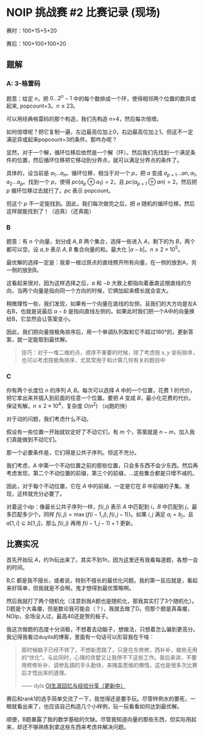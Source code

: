 # NOIP 挑战赛 #2 比赛记录 (现场)

赛时：100+15+5+20

赛后：100+100+100+20

## 题解

### A: 3-格雷码

题意：给定 $n$，把 $0...2^n-1$ 中的每个数排成一个环，使得相邻两个位置的数异或起来, popcount=3。$n\le 23$。

可以用经典格雷码的那个构造，我们先构造 n=4，然后每次倍增。

如何倍增呢？把它复制一遍，左边最高位加上0，右边最高位加上1。但这不一定满足异或起来popcount=3的条件。那咋办呢？

显然，对于一个解，循环位移后依然是一个解（环）。然后我们先找到一个满足条件的位置，然后循环位移把它移动到分界点，就可以满足分界点的条件了。

具体的，设当前是 $a_1...a_n$。循环位移，相当于对一个 $p$，把 $a$ 变成 $a_{p+1}...a{n},a_1,a_2...a_{p}$。找到一个 $p$，使得 $pc(a_p\oplus a_1)=2$，且 $pc(a_{p+1}\oplus a{n})=2$。然后把 $p$ 循环位移过去就行了。$pc$ 表示 popcount。

但这个 $p$ 不一定能找到。因此，我们每次做完之后，把 $a$ 随机的循环位移。然后这样就能找到了！（迫真）（还真能）

### B

题意：有 $n$ 个向量，划分成 $A,B$ 两个集合，选择一些进入 $A$，剩下的为 $B$，两个都可以空。设 $a,b$ 表示 $A,B$ 集合向量的和。最大化 $|a-b|$。$n\le 2\times 10^5$。

最优解的选择一定是：我拿一根过原点的直线劈开所有向量，在一侧的放到A，另一侧的放到B。

这看起来很对，因为这样选择之后，$a$ 和 $-b$ 大致上都指向着垂直这根直线的方向，当两个向量是指向同一个方向的时候，它俩加起来模长就会变大。

稍微理性一些，我们发现，如果有一个向量在直线的左侧，且我们的大方向是左A右B，也就是说最后 $a-b$ 是指向直线左侧的。如果此时我们把一个A中的向量换给B，它显然会让答案变小。

因此，我们把向量按极角排序后，用一个单调队列取和它不超过180°的，更新答案，就一定能取到最优解。

> 技巧：对于一堆二维的点，顺序不重要的时候，除了考虑按 $x,y$ 坐标排序，也可以考虑按极角排序，尤其常用于和计算几何有关的题目中

### C

你有两个长度位 $n$ 的序列 $A,B$。每次可以选择 $A$ 中的一个位置，花费 $1$ 的代价，把它拿出来并插入到前面的任意一个位置。要把 $A$ 变成 $B$，最小化花费的代价。保证有解。$n\le 2\times 10^4$，复杂度 $O(n^2)$ （oj跑的快）

对于动的问题，我们考虑什么不动。

假设有一些位置一开始就钦定好了不动它们，有 $m$ 个，答案就是 $n-m$，加入我们真能做到不动它们。

那一个必要条件是，它们得是公共子序列。但这不充分。

我们考虑，$A$ 中第一个不动位置之前的那些位置，只会多东西不会少东西。然后再考虑发现，第二个不动位置的前缀，第三个的前缀，...这些集合都是只增不减的。

因此，对于每个不动位置，它在 $A$ 中的前缀，一定是它在 $B$ 中前缀的子集。发现，这样就充分必要了。

对着这个dp：像最长公共子序列一样，$f(i,j)$ 表示 $A$ 中匹配到 $i$，$B$ 中匹配到 $j$，最多匹配多少个。同样 $f(i,j)=\max\{f(i-1,j),f(i,j-1)\}$。如果 $i,j$ 满足 $a_i=b_j$，且 $a[1,i]\subseteq b[1,j]$，那么 $f(i,j)$ 再用 $f(i-1,j-1)+1$ 更新。

## 比赛实况

首先开始玩 $A$，约1h玩出来了。其实不到1h，因为这里还有我看每道题，各想一会的时间。

B,C 都是我不擅长，或者说，特别不擅长的最优化问题。我的第一反应就是，看起来好简单，但我就是不会啊。鬼才想得到最优策略啊。

然后我就打了两个随机化（注意到我A题也是随机化，那我其实打了3个随机化）。D题是个大毒瘤，但是数论我可能会（？），我就去做了D。但那个题是真毒瘤，NOIp，全场没人过，最高40还是贺的板子。

我这次做题的态度十分消极，不想着去动脑子，想做法，只想着怎么骗到更高分。我记得我看过duyils的博客，里面有一句话可以形容我在干啥：

> 那时候脑子已经不转了，不想新思路了，只是在东修修，西补补，做些无用的“优化”。与此同时，心理的贪婪又让我停不下这些工作。我后来讲，不要用修修补补、调参乱搞的手头勤快，来掩盖思维的懒惰，这也是很多次比赛后才悟出来的道理。
> 
> —— dyls [OI生涯回忆与经验分享（更新中）](https://www.cnblogs.com/dysyn1314/p/memoir.html)

赛后和rank1的选手简单交流了一下，我觉得还是要手玩。尽管样例水的要死，一眼就看出来了，也应该自己构造几个小样例，玩一玩看看如何达到最优解。

顺便，B题暴露了我的数学基础的欠缺。尽管我知道向量的那些东西，但实际用起来，却还不够熟练到拿这些东西来考虑并解决问题。